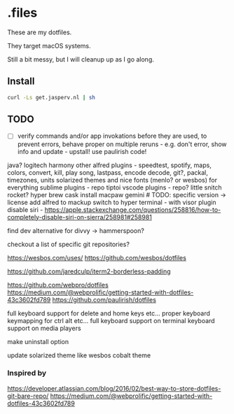 # .files

These are my dotfiles.

They target macOS systems.

Still a bit messy, but I will cleanup up as I go along.

## Install
```bash
curl -Ls get.jasperv.nl | sh
```

## TODO
- [ ] verify commands and/or app invokations before they are used, to prevent errors, behave proper on multiple reruns - e.g. don't error, show info and update - upstall! use paulirish code!

java?
logitech harmony
other alfred plugins - speedtest, spotify, maps, colors, convert, kill, play song, lastpass, encode decode, git?, packal, timezones, units
solarized themes and nice fonts (menlo? or wesbos) for everything
sublime plugins - repo
tiptoi
vscode plugins - repo?
little snitch
rocket?
hyper
brew cask install macpaw gemini # TODO: specific version -> license
add alfred to mackup
switch to hyper terminal - with visor plugin
disable siri - https://apple.stackexchange.com/questions/258816/how-to-completely-disable-siri-on-sierra/258981#258981

find dev alternative for divvy -> hammerspoon?

checkout a list of specific git repositories?

https://wesbos.com/uses/
https://github.com/wesbos/dotfiles

https://github.com/jaredculp/iterm2-borderless-padding

https://github.com/webpro/dotfiles
https://medium.com/@webprolific/getting-started-with-dotfiles-43c3602fd789
https://github.com/paulirish/dotfiles

full keyboard support for delete and home keys etc...
proper keyboard keymapping for ctrl alt etc...
full keyboard support on terminal
keyboard support on media players

make uninstall option

update solarized theme like wesbos cobalt theme

### Inspired by
https://developer.atlassian.com/blog/2016/02/best-way-to-store-dotfiles-git-bare-repo/
https://medium.com/@webprolific/getting-started-with-dotfiles-43c3602fd789
